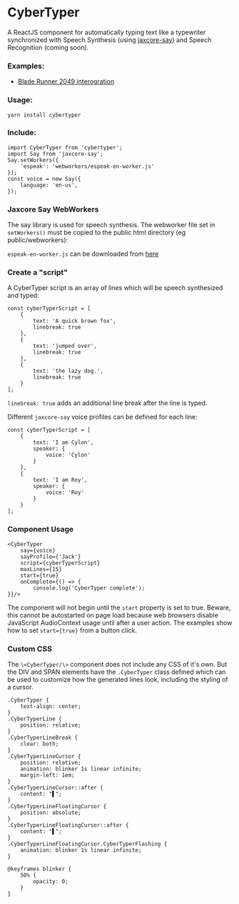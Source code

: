 # CyberTyper

A ReactJS component for automatically typing text like a typewriter
synchronized with Speech Synthesis (using [jaxcore-say](https://github.com/jaxcore/jaxcore-say)) and Speech Recognition (coming soon).

### Examples:

- [Blade Runner 2049 interogration](https://jaxcore.github.io/cybertyper/palefire)

### Usage:

```
yarn install cybertyper
```

### Include:

```
import CyberTyper from 'cybertyper';
import Say from 'jaxcore-say';
Say.setWorkers({
	'espeak': 'webworkers/espeak-en-worker.js'
});
const voice = new Say({
	language: 'en-us',
});
```

### Jaxcore Say WebWorkers

The say library is used for speech synthesis.  The webworker file set in `setWorkers()` must be copied to the public html directory (eg public/webworkers):

`espeak-en-worker.js` can be downloaded from [here](https://github.com/jaxcore/jaxcore-say/tree/master/dist)

### Create a "script"

A CyberTyper script is an array of lines which will be speech synthesized and typed:

```
const cyberTyperScript = [
	{
		text: 'A quick brown fox',
		linebreak: true
	},
	{
		text: 'jumped over', 
		linebreak: true
	},
	{
		text: 'the lazy dog.', 
		linebreak: true
	}
];
```

`linebreak: true` adds an additional line break after the line is typed.

Different `jaxcore-say` voice profiles can be defined for each line:

```
const cyberTyperScript = [
	{
		text: 'I am Cylon',
		speaker: {
			voice: 'Cylon'
		}
	},
	{
		text: 'I am Roy',
		speaker: {
			voice: 'Roy'
		}
	}
];

```


### Component Usage

```
<CyberTyper
	say={voice} 
	sayProfile={'Jack'}
	script={cyberTyperScript}
	maxLines={15}
	start={true}
	onComplete={() => {
		console.log('CyberTyper complete');
}}/>
```

The component will not begin until the `start` property is set to true.  Beware, this cannot be autostarted on page load because web browsers disable JavaScript AudioContext usage until after a user action.  The examples show how to set `start={true}` from a button click.

### Custom CSS

The `\<CyberTyper/\>` component does not include any CSS of it's own.  But the DIV and SPAN elements have the `.CyberTyper` class defined which can be used to customize how the generated lines look, including the styling of a cursor.

```
.CyberTyper {
    text-align: center;
}
.CyberTyperLine {
    position: relative;
}
.CyberTyperLineBreak {
    clear: both;
}
.CyberTyperLineCursor {
    position: relative;
    animation: blinker 1s linear infinite;
    margin-left: 1em;
}
.CyberTyperLineCursor::after {
    content: "▌";
}
.CyberTyperLineFloatingCursor {
    position: absolute;
}
.CyberTyperLineFloatingCursor::after {
    content: "▌";
}
.CyberTyperLineFloatingCursor.CyberTyperFlashing {
    animation: blinker 1s linear infinite;
}

@keyframes blinker {
    50% {
        opacity: 0;
    }
}
```